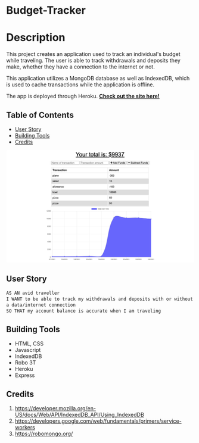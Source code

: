 # Budget-Tracker

# Description

This project creates an application used to track an individual's budget while traveling. The user is able to track withdrawals and deposits they make, whether they have a connection to the internet or not. 

This application utilizes a MongoDB database as well as IndexedDB, which is used to cache transactions while the application is offline.

The app is deployed through Heroku. **[Check out the site here!](https://budget-tracker-wy.herokuapp.com/)**


## Table of Contents

 * [User Story](#User-Story)
 * [Building Tools](#Building-Tools)
 * [Credits](#Credits)



![Site Photo](/public/images/Budget-Tracker.png)


## User Story
<pre><code>AS AN avid traveller
I WANT to be able to track my withdrawals and deposits with or without a data/internet connection
SO THAT my account balance is accurate when I am traveling
</code></pre>

## Building Tools 

 * HTML, CSS
 * Javascript 
 * IndexedDB
 * Robo 3T
 * Heroku
 * Express

## Credits
1. https://developer.mozilla.org/en-US/docs/Web/API/IndexedDB_API/Using_IndexedDB
2. https://developers.google.com/web/fundamentals/primers/service-workers
3. https://robomongo.org/